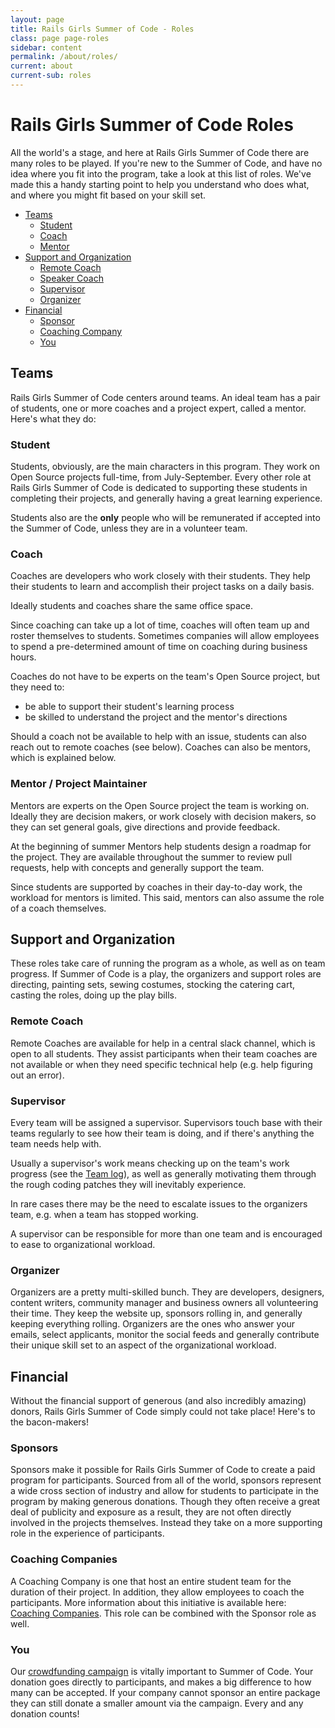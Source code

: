 ```yaml
---
layout: page
title: Rails Girls Summer of Code - Roles
class: page page-roles
sidebar: content
permalink: /about/roles/
current: about
current-sub: roles
---
```


<h1>Rails Girls Summer of Code Roles</h1>

All the world's a stage, and here at Rails Girls Summer of Code there are many
roles to be played.  If you're new to the Summer of Code, and have no idea
where you fit into the program, take a look at this list of roles.  We've made
this a handy starting point to help you understand who does what, and where you
might fit based on your skill set.

<ul class="list list--none">
  <li>
    <a href="#teams">Teams</a>
    <ul class="list">
      <li><a href="#student">Student</a></li>
      <li><a href="#coach">Coach</a></li>
      <li><a href="#mentor">Mentor</a></li>
    </ul>
  </li>
  <li>
    <a href="#support">Support and Organization</a>
    <ul class="list">
      <li><a href="#remote_coach">Remote Coach</a></li>
      <li><a href="#speaker_coach">Speaker Coach</a></li>
      <li><a href="#supervisor">Supervisor</a></li>
      <li><a href="#organizer">Organizer</a></li>
    </ul>
  </li>
  <li>
    <a href="#financial">Financial</a>
    <ul class="list">
      <li><a href="#sponsors">Sponsor</a></li>
      <li><a href="#coaching_company">Coaching Company</a></li>
      <li><a href="#you">You</a></li>
    </ul>
  </li>
</ul>


<h2 id="teams">Teams</h2>

Rails Girls Summer of Code centers around teams. An ideal team has a pair of
students, one or more coaches and a project expert, called a mentor. Here's
what they do:

<h3 id="student">Student</h3>

Students, obviously, are the main characters in this program. They work on Open
Source projects full-time, from July-September. Every other role at Rails Girls
Summer of Code is dedicated to supporting these students in completing their
projects, and generally having a great learning experience.

Students also are the <strong>only</strong> people who will be remunerated if
accepted into the Summer of Code, unless they are in a volunteer team.

<h3 id="coach">Coach</h3>

Coaches are developers who work closely with their students. They help their
students to learn and accomplish their project tasks on a daily basis.

Ideally students and coaches share the same office space.

Since coaching can take up a lot of time, coaches will often team up and roster
themselves to students. Sometimes companies will allow employees to spend a
pre-determined amount of time on coaching during business hours.

Coaches do not have to be experts on the team's Open Source project, but they
need to:

<ul>
  <li>be able to support their student's learning process</li>
  <li>be skilled to understand the project and the mentor's directions</li>
</ul>

Should a coach not be available to help with an issue, students can also reach
out to remote coaches (see below). Coaches can also be mentors, which is
explained below.

<h3 id="mentor">Mentor / Project Maintainer</h3>

Mentors are experts on the Open Source project the team is working on. Ideally
they are decision makers, or work closely with decision makers, so they can set
general goals, give directions and provide feedback.

At the beginning of summer Mentors help students design a roadmap for the 
project. They are available throughout the summer to review pull requests, help
with concepts and generally support the team.

Since students are supported by coaches in their day-to-day work, the
workload for mentors is limited. This said, mentors can also assume the role of
a coach themselves.

<h2 id="support">Support and Organization</h2>

These roles take care of running the program as a whole, as well as on team
progress. If Summer of Code is a play, the organizers and support roles are
directing, painting sets, sewing costumes, stocking the catering cart, casting
the roles, doing up the play bills.

<h3 id="remote_coach">Remote Coach</h3>

Remote Coaches are available for help in a central slack channel, which is open to 
all students. They assist participants when their team coaches are not available 
or when they need specific technical help (e.g. help figuring out an error).

<h3 id="supervisor">Supervisor</h3>

Every team will be assigned a supervisor. Supervisors touch base with their
teams regularly to see how their team is doing, and if there's anything the
team needs help with.

Usually a supervisor's work means checking up on the team's work progress (see
the [Team log](/students/log)), as well as generally motivating them
through the rough coding patches they will inevitably experience.

In rare cases there may be the need to escalate issues to the organizers team,
e.g. when a team has stopped working.

A supervisor can be responsible for more than one team and is encouraged to
ease to organizational workload.

<h3 id="organizer">Organizer</h3>

Organizers are a pretty multi-skilled bunch. They are developers, designers,
content writers, community manager and business owners all volunteering their
time. They keep the website up, sponsors rolling in, and generally keeping
everything rolling. Organizers are the ones who answer your emails, select
applicants, monitor the social feeds and generally contribute their unique
skill set to an aspect of the organizational workload.

<h2 id="financial">Financial</h2>

Without the financial support of generous (and also incredibly amazing) donors,
Rails Girls Summer of Code simply could not take place! Here's to the
bacon-makers!

<h3 id="sponsors">Sponsors</h3>

Sponsors make it possible for Rails Girls Summer of Code to create a paid
program for participants. Sourced from all of the world, sponsors represent
a wide cross section of industry and allow for students to participate in the 
program by making generous donations. Though they often receive a great
deal of publicity and exposure as a result, they are not often directly
involved in the projects themselves. Instead they take on a more supporting
role in the experience of participants. 


<h3 id="coaching_company">Coaching Companies</h3>

A Coaching Company is one that host an entire student team for the duration of 
their project. In addition, they allow employees to coach the participants. 
More information about this initiative is available here: <a href="/guide/coaching-company">Coaching Companies</a>. 
This role can be combined with the Sponsor role as well.

<h3 id="you">You</h3>

Our <a href="/campaign">crowdfunding campaign</a> is vitally important to
Summer of Code. Your donation goes directly to participants, and makes a big
difference to how many can be accepted. If your company cannot sponsor an 
entire package they can still donate a smaller amount via the campaign.
Every and any donation counts!
